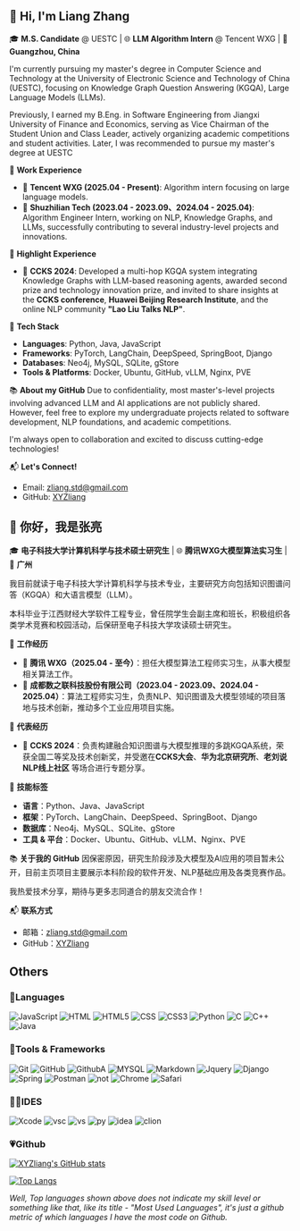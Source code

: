 ## 👋 Hi, I'm Liang Zhang

🎓 **M.S. Candidate** @ UESTC | 🌐 **LLM Algorithm Intern** @ Tencent WXG | 📍 **Guangzhou, China**

I'm currently pursuing my master's degree in Computer Science and Technology at the University of Electronic Science and Technology of China (UESTC), focusing on Knowledge Graph Question Answering (KGQA), Large Language Models (LLMs).

Previously, I earned my B.Eng. in Software Engineering from Jiangxi University of Finance and Economics, serving as Vice Chairman of the Student Union and Class Leader, actively organizing academic competitions and student activities. Later, I was recommended to pursue my master's degree at UESTC

💼 **Work Experience**
- 🌟 **Tencent WXG (2025.04 - Present)**: Algorithm intern focusing on large language models.
- 🚀 **Shuzhilian Tech (2023.04 - 2023.09、2024.04 - 2025.04)**: Algorithm Engineer Intern, working on NLP, Knowledge Graphs, and LLMs, successfully contributing to several industry-level projects and innovations.

🏅 **Highlight Experience**
- 🥈 **CCKS 2024**: Developed a multi-hop KGQA system integrating Knowledge Graphs with LLM-based reasoning agents, awarded second prize and technology innovation prize, and invited to share insights at the **CCKS conference**, **Huawei Beijing Research Institute**, and the online NLP community **"Lao Liu Talks NLP"**.

🔨 **Tech Stack**
- **Languages**: Python, Java, JavaScript
- **Frameworks**: PyTorch, LangChain, DeepSpeed, SpringBoot, Django
- **Databases**: Neo4j, MySQL, SQLite, gStore
- **Tools & Platforms**: Docker, Ubuntu, GitHub, vLLM, Nginx, PVE

📚 **About my GitHub**
Due to confidentiality, most master's-level projects involving advanced LLM and AI applications are not publicly shared. However, feel free to explore my undergraduate projects related to software development, NLP foundations, and academic competitions.

I'm always open to collaboration and excited to discuss cutting-edge technologies!

📬 **Let's Connect!**
- Email: zliang.std@gmail.com
- GitHub: [XYZliang](https://github.com/XYZliang)

## 👋 你好，我是张亮

🎓 **电子科技大学计算机科学与技术硕士研究生** | 🌐 **腾讯WXG大模型算法实习生** | 📍 **广州**

我目前就读于电子科技大学计算机科学与技术专业，主要研究方向包括知识图谱问答（KGQA）和大语言模型（LLM）。

本科毕业于江西财经大学软件工程专业，曾任院学生会副主席和班长，积极组织各类学术竞赛和校园活动，后保研至电子科技大学攻读硕士研究生。

💼 **工作经历**
- 🌟 **腾讯 WXG（2025.04 - 至今）**：担任大模型算法工程师实习生，从事大模型相关算法工作。
- 🚀 **成都数之联科技股份有限公司（2023.04 - 2023.09、2024.04 - 2025.04）**：算法工程师实习生，负责NLP、知识图谱及大模型领域的项目落地与技术创新，推动多个工业应用项目实施。

🏅 **代表经历**
- 🥈 **CCKS 2024**：负责构建融合知识图谱与大模型推理的多跳KGQA系统，荣获全国二等奖及技术创新奖，并受邀在**CCKS大会**、**华为北京研究所**、**老刘说NLP线上社区** 等场合进行专题分享。

🔨 **技能标签**
- **语言**：Python、Java、JavaScript
- **框架**：PyTorch、LangChain、DeepSpeed、SpringBoot、Django
- **数据库**：Neo4j、MySQL、SQLite、gStore
- **工具 & 平台**：Docker、Ubuntu、GitHub、vLLM、Nginx、PVE

📚 **关于我的 GitHub**
因保密原因，研究生阶段涉及大模型及AI应用的项目暂未公开，目前主页项目主要展示本科阶段的软件开发、NLP基础应用及各类竞赛作品。

我热爱技术分享，期待与更多志同道合的朋友交流合作！

📬 **联系方式**
- 邮箱：zliang.std@gmail.com  
- GitHub：[XYZliang](https://github.com/XYZliang)

## Others

### 🔨Languages

<p>
    <img alt="JavaScript" src="https://img.shields.io/badge/javascript%20-%23323330.svg?&style=for-the-badge&logo=javascript&logoColor=%23F7DF1E"/>
  	<img alt="HTML" src="https://img.shields.io/badge/HTML-239120?style=for-the-badge&logo=html5&logoColor=white"/>
    <img alt="HTML5" src="https://img.shields.io/badge/html5%20-%23E34F26.svg?&style=for-the-badge&logo=html5&logoColor=white"/>
  	<img alt="CSS" src="https://img.shields.io/badge/CSS-239120?&style=for-the-badge&logo=css3&logoColor=white"/>
    <img alt="CSS3" src="https://img.shields.io/badge/css3%20-%231572B6.svg?&style=for-the-badge&logo=css3&logoColor=white"/>
    <img alt="Python" src="https://img.shields.io/badge/Python-FFD43B?style=for-the-badge&logo=python&logoColor=darkgreen"/>
    <img alt="C" src="https://img.shields.io/badge/c%20-%2300599C.svg?&style=for-the-badge&logo=c&logoColor=white"/>
    <img alt="C++" src="https://img.shields.io/badge/c++%20-%2300599C.svg?&style=for-the-badge&logo=c%2B%2B&ogoColor=white"/>
    <img alt="Java" src="https://img.shields.io/badge/java-%23ED8B00.svg?&style=for-the-badge&logo=java&logoColor=white"/>
</p>

### 🚀Tools & Frameworks

<p>
    <img alt="Git" src="https://img.shields.io/badge/git%20-%23F05033.svg?&style=for-the-badge&logo=git&logoColor=white"/>
    <img alt="GitHub" src="https://img.shields.io/badge/github%20-%23121011.svg?&style=for-the-badge&logo=github&logoColor=white"/>
  	 <img alt="GithubA" src="https://img.shields.io/badge/GitHub_Actions-2088FF?style=for-the-badge&logo=github-actions&logoColor=white"/>
    <img alt="MYSQL" src="https://img.shields.io/badge/MySQL-00000F?style=for-the-badge&logo=mysql&logoColor=white"/>
  	 <img alt="Markdown" src="https://img.shields.io/badge/markdown-%23000000.svg?&style=for-the-badge&logo=markdown&logoColor=white"/>
  	 <img alt="Jquery" src="https://img.shields.io/badge/jQuery-0769AD?style=for-the-badge&logo=jquery&logoColor=white"/>
  	 <img alt="Django" src="https://img.shields.io/badge/Django-092E20?style=for-the-badge&logo=django&logoColor=green"/>
  	 <img alt="Spring" src="https://img.shields.io/badge/Spring-6DB33F?style=for-the-badge&logo=spring&logoColor=white"/>
  	 <img alt="Postman" src="https://img.shields.io/badge/Postman-FF6C37?style=for-the-badge&logo=Postman&logoColor=white"/>
  	<img alt="not" src="https://img.shields.io/badge/Notion-000000?style=for-the-badge&logo=notion&logoColor=white"/>
  	 <img alt="Chrome" src="https://img.shields.io/badge/Google_chrome-4285F4?style=for-the-badge&logo=Google-chrome&logoColor=yellow"/>
  	 <img alt="Safari" src="https://img.shields.io/badge/Safari-FF1B2D?style=for-the-badge&logo=Safari&logoColor=blue"/>
</p>

### 👩‍💻IDES

<p>
    <img alt="Xcode" src="https://img.shields.io/badge/Xcode_Beta-007ACC?style=for-the-badge&logo=Xcode&logoColor=white"/>
  	<img alt="vsc" src="https://img.shields.io/badge/Visual_Studio_Code-0078D4?style=for-the-badge&logo=visual%20studio%20code&logoColor=white"/>
    <img alt="vs" src="https://img.shields.io/badge/Visual_Studio_2019-5C2D91?style=for-the-badge&logo=visual%20studio&logoColor=white"/>
  	<img alt="py" src="https://img.shields.io/badge/PyCharm-000000.svg?&style=for-the-badge&logo=PyCharm&logoColor=white"/>
    <img alt="idea" src="https://img.shields.io/badge/IntelliJIDEA-000000.svg?style=for-the-badge&logo=intellij-idea&logoColor=white"/>
    <img alt="clion" src="https://img.shields.io/badge/CLion-000000?style=for-the-badge&logo=clion&logoColor=white"/>
</p>

### 💗Github

<!--以下卡片来自于github-readme-stats-->

[![XYZliang's GitHub stats](https://github-readme-stats.vercel.app/api?username=xyzliang&count_private=true&show_icons=true&theme=buefy&include_all_commits=true)](https://github.com/xyzliang)

[![Top Langs](https://github-readme-stats.vercel.app/api/top-langs/?username=xyzliang&layout=compact&langs_count=8&hide=Objective-C,TypeScript&theme=buefy&card_width=445)](https://github.com/xyzliang)

*Well, Top languages shown above does not indicate my skill level or something like that, like its title - "Most Used Languages", it's just a github metric of which languages I have the most code on Github.*
